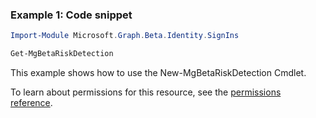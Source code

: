 ### Example 1: Code snippet

```powershell
Import-Module Microsoft.Graph.Beta.Identity.SignIns

Get-MgBetaRiskDetection
```
This example shows how to use the New-MgBetaRiskDetection Cmdlet.

To learn about permissions for this resource, see the [permissions reference](/graph/permissions-reference).

